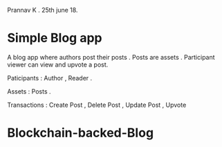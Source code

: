 
Prannav K . 25th june 18.

# Simple Blog app

A blog app where authors post their posts . Posts are assets . Participant viewer can view and upvote a post.

Paticipants : Author , Reader .

Assets : Posts .

Transactions : Create Post , Delete Post , Update Post , Upvote 

# Blockchain-backed-Blog

